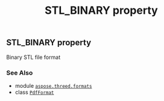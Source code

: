 ﻿---
title: STL_BINARY property
second_title: Aspose.3D for Python via .NET API References
description: 
type: docs
weight: 480
url: /aspose.threed.formats/pdfformat/stl_binary/
is_root: false
---

## STL_BINARY property


Binary STL file format

### See Also
* module [`aspose.threed.formats`](../../)
* class [`PdfFormat`](/3d/python-net/aspose.threed.formats/pdfformat)
